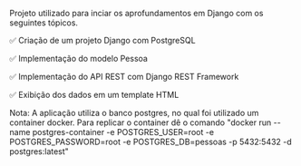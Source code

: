 Projeto utilizado para inciar os aprofundamentos em Django com os seguintes tópicos.

✅ Criação de um projeto Django com PostgreSQL

✅ Implementação do modelo Pessoa

✅ Implementação do API REST com Django REST Framework

✅ Exibição dos dados em um template HTML

Nota: A aplicação utiliza o banco postgres, no qual foi utilizado um container docker. Para replicar o container dê o comando "docker run --name postgres-container -e POSTGRES_USER=root -e POSTGRES_PASSWORD=root -e POSTGRES_DB=pessoas -p 5432:5432 -d postgres:latest"
